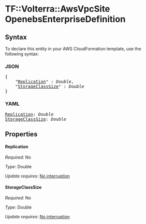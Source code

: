 # TF::Volterra::AwsVpcSite OpenebsEnterpriseDefinition

## Syntax

To declare this entity in your AWS CloudFormation template, use the following syntax:

### JSON

<pre>
{
    "<a href="#replication" title="Replication">Replication</a>" : <i>Double</i>,
    "<a href="#storageclasssize" title="StorageClassSize">StorageClassSize</a>" : <i>Double</i>
}
</pre>

### YAML

<pre>
<a href="#replication" title="Replication">Replication</a>: <i>Double</i>
<a href="#storageclasssize" title="StorageClassSize">StorageClassSize</a>: <i>Double</i>
</pre>

## Properties

#### Replication

_Required_: No

_Type_: Double

_Update requires_: [No interruption](https://docs.aws.amazon.com/AWSCloudFormation/latest/UserGuide/using-cfn-updating-stacks-update-behaviors.html#update-no-interrupt)

#### StorageClassSize

_Required_: No

_Type_: Double

_Update requires_: [No interruption](https://docs.aws.amazon.com/AWSCloudFormation/latest/UserGuide/using-cfn-updating-stacks-update-behaviors.html#update-no-interrupt)

